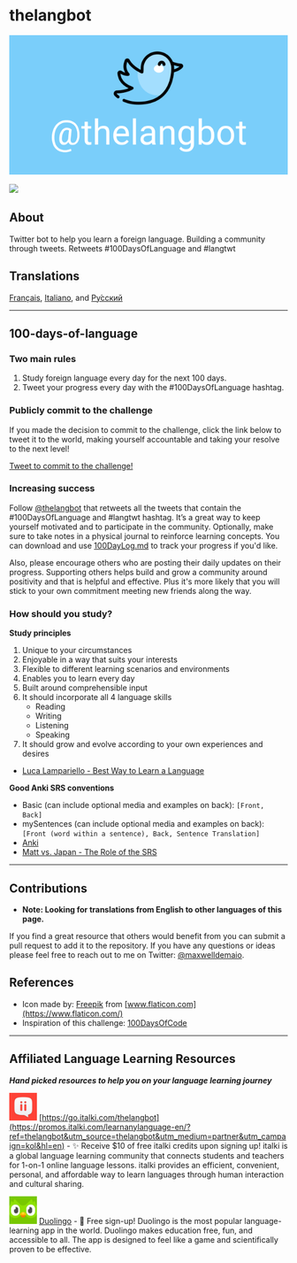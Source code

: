 # thelangbot

![Readme banner image](./static/ReadmeBanner.png)

<a href="https://twitter.com/thelangbot/"><img src="https://img.shields.io/twitter/follow/thelangbot?style=social"></a>

## About
Twitter bot to help you learn a foreign language. Building a community through tweets. Retweets #100DaysOfLanguage and #langtwt

## Translations
[Français](./translations/README_fr.md), [Italiano](./translations/README_it.md), and [Ру́сский](./translations/README_ru.md)

------

## 100-days-of-language

### Two main rules
1. Study foreign language every day for the next 100 days.
2. Tweet your progress every day with the #100DaysOfLanguage hashtag.

### Publicly commit to the challenge
If you made the decision to commit to the challenge, click the link below to tweet it to the world, making yourself accountable and taking your resolve to the next level!

[Tweet to commit to the challenge!](https://twitter.com/intent/tweet?text=I%27m%20publicly%20committing%20to%20the%20100DaysOfLanguage%20Challenge%20starting%20today!%20Learn%20more%20and%20join%20me!%20Hey%20@thelangbot%20@maxwelldemaio%20&url=https://github.com/maxwelldemaio/100-days-of-language&hashtags=100DaysOfLanguage)

### Increasing success
Follow [@thelangbot](https://twitter.com/thelangbot) that retweets all the tweets that contain the #100DaysOfLanguage and #langtwt hashtag. It’s a great way to keep yourself motivated and to participate in the community. Optionally, make sure to take notes in a physical journal to reinforce learning concepts. You can download and use [100DayLog.md](./languageLog/100DayLog.md) to track your progress if you'd like.

Also, please encourage others who are posting their daily updates on their progress. Supporting others helps build and grow a community around positivity and that is helpful and effective. Plus it's more likely that you will stick to your own commitment meeting new friends along the way.

### How should you study?
**Study principles**
1. Unique to your circumstances
2. Enjoyable in a way that suits your interests
3. Flexible to different learning scenarios and environments
4. Enables you to learn every day
5. Built around comprehensible input
6. It should incorporate all 4 language skills
    - Reading
    - Writing
    - Listening
    - Speaking
7. It should grow and evolve according to your own experiences and desires
- [Luca Lampariello - Best Way to Learn a Language](https://www.youtube.com/watch?v=SDLlhUv519k)

**Good Anki SRS conventions**
- Basic (can include optional media and examples on back): `[Front, Back]`
- mySentences (can include optional media and examples on back): `[Front (word within a sentence), Back, Sentence Translation]`
- [Anki](https://ankiweb.net/)
- [Matt vs. Japan - The Role of the SRS](https://www.youtube.com/watch?v=wrBFhsnBQ2k)

------

## Contributions
- **Note: Looking for translations from English to other languages of this page.**

If you find a great resource that others would benefit from you can submit a pull request to add it to the repository. If you have any questions or ideas please feel free to reach out to me on Twitter: [@maxwelldemaio](https://twitter.com/maxwelldemaio).

## References
- Icon made by: [Freepik](https://www.freepik.com) from [www.flaticon.com](https://www.flaticon.com/)
- Inspiration of this challenge: [100DaysOfCode](https://www.100daysofcode.com/)

------

## Affiliated Language Learning Resources
***Hand picked resources to help you on your language learning journey***

<img src="static/italki.png" width="50px"> [https://go.italki.com/thelangbot](https://promos.italki.com/learnanylanguage-en/?ref=thelangbot&utm_source=thelangbot&utm_medium=partner&utm_campaign=kol&hl=en) - ✨ Receive $10 of free italki credits upon signing up! italki is a global language learning community that connects students and teachers for 1-on-1 online language lessons. italki provides an efficient, convenient, personal, and affordable way to learn languages through human interaction and cultural sharing.

<img src="static/duo.png" width="50px"> [Duolingo](https://invite.duolingo.com/BDHTZTB5CWWKTV2SL6AEVLWK5Q) - 📗 Free sign-up! Duolingo is the most popular language-learning app in the world. Duolingo makes education free, fun, and accessible to all. The app is designed to feel like a game and scientifically proven to be effective.
